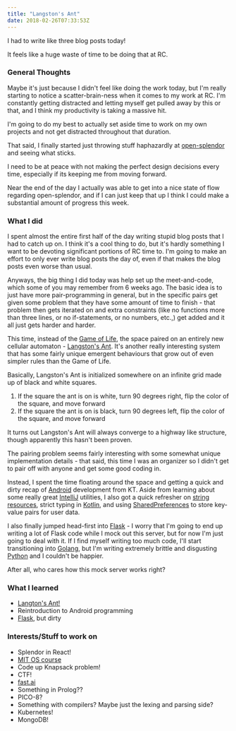 ```yaml
---
title: "Langston's Ant"
date: 2018-02-26T07:33:53Z
---
```

I had to write like three blog posts today!

It feels like a huge waste of time to be doing that at RC.

### General Thoughts
Maybe it's just because I didn't feel like doing the work today, but I'm really starting to notice a scatter-brain-ness when it comes to my work at RC. I'm constantly getting distracted and letting myself get pulled away by this or that, and I think my productivity is taking a massive hit.

I'm going to do my best to actually set aside time to work on my own projects and not get distracted throughout that duration.

That said, I finally started just throwing stuff haphazardly at [open-splendor](https://github.com/farkwun/open-splendor) and seeing what sticks.

I need to be at peace with not making the perfect design decisions every time, especially if its keeping me from moving forward.

Near the end of the day I actually was able to get into a nice state of flow regarding open-splendor, and if I can just keep that up I think I could make a substantial amount of progress this week.

### What I did
I spent almost the entire first half of the day writing stupid blog posts that I had to catch up on. I think it's a cool thing to do, but it's hardly something I want to be devoting significant portions of RC time to. I'm going to make an effort to only ever write blog posts the day of, even if that makes the blog posts even worse than usual.

Anyways, the big thing I did today was help set up the meet-and-code, which some of you may remember from 6 weeks ago. The basic idea is to just have more pair-programming in general, but in the specific pairs get given some problem that they have some amount of time to finish - that problem then gets iterated on and extra constraints (like no functions more than three lines, or no if-statements, or no numbers, etc.,) get added and it all just gets harder and harder.

This time, instead of the [Game of Life](https://en.wikipedia.org/wiki/Conway%27s_Game_of_Life), the space paired on an entirely new cellular automaton - [Langston's Ant](https://en.wikipedia.org/wiki/Langton%27s_ant). It's another really interesting system that has some fairly unique emergent behaviours that grow out of even simpler rules than the Game of Life.

Basically, Langston's Ant is initialized somewhere on an infinite grid made up of black and white squares.

1. If the square the ant is on is white, turn 90 degrees right, flip the color of the square, and move forward
2. If the square the ant is on is black, turn 90 degrees left, flip the color of the square, and move forward

It turns out Langston's Ant will always converge to a highway like structure, though apparently this hasn't been proven.

The pairing problem seems fairly interesting with some somewhat unique implementation details - that said, this time I was an organizer so I didn't get to pair off with anyone and get some good coding in. 

Instead, I spent the time floating around the space and getting a quick and dirty recap of [Android](https://www.android.com/) development from KT. Aside from learning about some really great [IntelliJ](https://www.jetbrains.com/idea/) utilities, I also got a quick refresher on [string resources](https://developer.android.com/guide/topics/resources/string-resource.html), strict typing in [Kotlin](https://kotlinlang.org/), and using [SharedPreferences](https://developer.android.com/training/data-storage/shared-preferences.html) to store key-value pairs for user data.

I also finally jumped head-first into [Flask](http://flask.pocoo.org/) - I worry that I'm going to end up writing a lot of Flask code while I mock out this server, but for now I'm just going to deal with it. If I find myself writing too much code, I'll start transitioning into [Golang](https://golang.org/), but I'm writing extremely brittle and disgusting [Python](https://www.python.org/) and I couldn't be happier.

After all, who cares how this mock server works right?

### What I learned
* [Langton's Ant!](https://en.wikipedia.org/wiki/Langton%27s_ant)
* Reintroduction to Android programming
* [Flask](http://flask.pocoo.org/), but dirty

### Interests/Stuff to work on

* Splendor in React!
* [MIT OS course](https://ocw.mit.edu/courses/electrical-engineering-and-computer-science/6-828-operating-system-engineering-fall-2012/)
* Code up Knapsack problem!
* CTF!
* [fast.ai](http://www.fast.ai/)
* Something in Prolog??
* PICO-8?
* Something with compilers? Maybe just the lexing and parsing side?
* Kubernetes!
* MongoDB!
